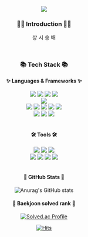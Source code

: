 <div align=center>
	<img src="https://capsule-render.vercel.app/api?type=waving&color=auto&height=300&section=header&text=%20%20%20Woohyun's%20Github&fontSize=90" />

<h3>👋🏻 Introduction 👋🏻</h3>
<p>상 시 숭 배</p>
<br>
<h3>📚 Tech Stack 📚</h3>
<h4>✨ Languages & Frameworks ✨</h4>
<!-- </div> -->
<!-- <div align="center"> -->
	<img src="https://img.shields.io/badge/Java-007396?style=flat&logo=Conda-Forge&logoColor=white" />
	<img src="https://img.shields.io/badge/Spring-6DB33F?style=flat&logo=Spring&logoColor=white" />
	<img src="https://img.shields.io/badge/SpringBoot-6DB33F?style=flat&logo=SpringBoot&logoColor=white" />
	<img src="https://img.shields.io/badge/SpringSecurity-6DB33F?style=flat&logo=SpringSecurity&logoColor=white" />
<!-- 	<img src="https://img.shields.io/badge/SpringDataJPA-6DB33F?style=flat&logo=SpringDataJPA&logoColor=white" /> -->
	<br>
	<img src="https://img.shields.io/badge/Python-3776AB?style=flat&logo=Python&logoColor=white" />
	<br>
	<img src="https://img.shields.io/badge/Vue.js-4FC08D?style=flat&logo=Vue.js&logoColor=white" />
	<img src="https://img.shields.io/badge/HTML5-E34F26?style=flat&logo=HTML5&logoColor=white" />
	<img src="https://img.shields.io/badge/CSS3-1572B6?style=flat&logo=CSS3&logoColor=white" />
	<img src="https://img.shields.io/badge/JavaScript-F7DF1E?style=flat&logo=JavaScript&logoColor=white" />
	<img src="https://img.shields.io/badge/jQuery-0769AD?style=flat&logo=jQuery&logoColor=white" />
	<br>
	<img src="https://img.shields.io/badge/Mybatis-000000?style=flat&logo=Fluentd&logoColor=white" />
	<img src="https://img.shields.io/badge/MySQL-4479A1?style=flat&logo=MySQL&logoColor=white" />
	<img src="https://img.shields.io/badge/Firebase-FFCA28?style=flat&logo=Firebase&logoColor=white" />
	<br>
<!-- </div> -->
<br>
<h4>🛠 Tools 🛠</h4>
	<img src="https://img.shields.io/badge/EclipseIDE-2C2255?style=flat&logo=EclipseIDE&logoColor=white" />
	<img src="https://img.shields.io/badge/IntelliJIDEA-000000?style=flat&logo=IntelliJIDEA&logoColor=white" />
	<img src="https://img.shields.io/badge/VisualStudioCode-007ACC?style=flat&logo=VisualStudioCode&logoColor=white" />
	<br>
	<img src="https://img.shields.io/badge/GitHub-181717?style=flat&logo=GitHub&logoColor=white" />
	<img src="https://img.shields.io/badge/GitLab-FC6D26?style=flat&logo=GitLab&logoColor=white" />
	<img src="https://img.shields.io/badge/Notion-000000?style=flat&logo=Notion&logoColor=white" />
	<img src="https://img.shields.io/badge/Jira-0052CC?style=flat&logo=Jira&logoColor=white" />
<br>
<!-- <div align=center> -->

<br>
	<h4>📖 GitHub Stats 📖</h4>
	
![Anurag's GitHub stats](https://github-readme-stats.vercel.app/api?username=wjddngus1023&show_icons=true&theme=buefy)

<!-- ![Top Langs](https://github-readme-stats.vercel.app/api/top-langs/?username=yerim8373&layout=compact&theme=buefy) -->
  
<h4>👑 Baekjoon solved rank 👑</h4>
	
[![Solved.ac Profile](http://mazassumnida.wtf/api/generate_badge?boj=wjddngus1023)](https://solved.ac/yerim8373)
	
<!-- </div> -->

<!-- <div align=right> -->
	
[![Hits](https://hits.seeyoufarm.com/api/count/incr/badge.svg?url=https%3A%2F%2Fgithub.com%2Fyerim8373&count_bg=%23FDE1FF&title_bg=%23D6B2FF&icon=&icon_color=%23E7E7E7&title=hits&edge_flat=false)](https://hits.seeyoufarm.com)
	
</div>

<!--
**yerim8373/yerim8373** is a ✨ _special_ ✨ repository because its `README.md` (this file) appears on your GitHub profile.

Here are some ideas to get you started:

- 🔭 I’m currently working on ...
- 🌱 I’m currently learning ...
- 👯 I’m looking to collaborate on ...
- 🤔 I’m looking for help with ...
- 💬 Ask me about ...
- 📫 How to reach me: ...
- 😄 Pronouns: ...
- ⚡ Fun fact: ...
-->
